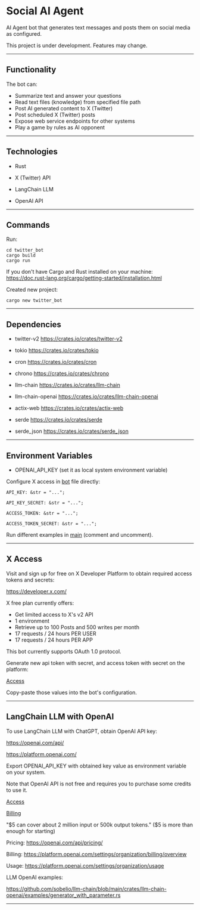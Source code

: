 # Social AI Agent

AI Agent bot that generates text messages and posts them on social media as configured.

This project is under development. Features may change.

---

## Functionality

The bot can:

- Summarize text and answer your questions
- Read text files (knowledge) from specified file path
- Post AI generated content to X (Twitter)
- Post scheduled X (Twitter) posts
- Expose web service endpoints for other systems
- Play a game by rules as AI opponent

---

## Technologies

- Rust

- X (Twitter) API

- LangChain LLM

- OpenAI API

---

## Commands

Run:

```console
cd twitter_bot
cargo build
cargo run
```

If you don't have Cargo and Rust installed on your machine: https://doc.rust-lang.org/cargo/getting-started/installation.html

Created new project:

```console
cargo new twitter_bot
```

---

## Dependencies

- twitter-v2 https://crates.io/crates/twitter-v2

- tokio https://crates.io/crates/tokio

- cron https://crates.io/crates/cron

- chrono https://crates.io/crates/chrono

- llm-chain https://crates.io/crates/llm-chain

- llm-chain-openai https://crates.io/crates/llm-chain-openai

- actix-web https://crates.io/crates/actix-web

- serde https://crates.io/crates/serde

- serde_json https://crates.io/crates/serde_json

---

## Environment Variables

- OPENAI_API_KEY (set it as local system environment variable)

Configure X access in [bot](./twitter_bot/src/bot.rs) file directly:

```
API_KEY: &str = "...";

API_KEY_SECRET: &str = "...";

ACCESS_TOKEN: &str = "...";

ACCESS_TOKEN_SECRET: &str = "...";
```

Run different examples in [main](./twitter_bot/src/main.rs) (comment and uncomment).

---

## X Access

Visit and sign up for free on X Developer Platform to obtain required access tokens and secrets:

https://developer.x.com/

X free plan currently offers:

- Get limited access to X's v2 API
- 1 environment
- Retrieve up to 100 Posts and 500 writes per month
- 17 requests / 24 hours PER USER
- 17 requests / 24 hours PER APP

This bot currently supports OAuth 1.0 protocol.

Generate new api token with secret, and access token with secret on the platform:

[Access](./images/twitter_access.png)

Copy-paste those values into the bot's configuration.

---

## LangChain LLM with OpenAI

To use LangChain LLM with ChatGPT, obtain OpenAI API key:

https://openai.com/api/

https://platform.openai.com/

Export OPENAI_API_KEY with obtained key value as environment variable on your system.

Note that OpenAI API is not free and requires you to purchase some credits to use it.

[Access](./images/openai-key.png)

[Billing](./images/openai-billing.png)

"$5 can cover about 2 million input or 500k output tokens." ($5 is more than enough for starting)

Pricing: https://openai.com/api/pricing/

Billing: https://platform.openai.com/settings/organization/billing/overview

Usage: https://platform.openai.com/settings/organization/usage

LLM OpenAI examples:

https://github.com/sobelio/llm-chain/blob/main/crates/llm-chain-openai/examples/generator_with_parameter.rs

---
